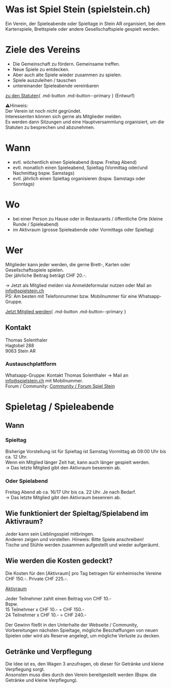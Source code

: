 # Was ist Spiel Stein (spielstein.ch)

Ein Verein, der Spieleabende oder Spieltage in Stein AR organisiert, bei dem Kartenspiele, Brettspiele oder andere Gesellschaftspiele gespielt werden.

# Ziele des Vereins

* Die  Gemeinschaft zu fördern. Gemeinsame treffen.
* Neue Spiele zu entdecken.
* Aber auch alte Spiele wieder zusammen zu spielen.  
* Spiele auszuleihen / tauschen  
* untereinander Spieleabende vereinbaren

[zu den Statuten]{ .md-button .md-button--primary } (Entwurf)

[zu den Statuten]: club/statuten.md

⚠️Hinweis:  
Der Verein ist noch nicht gegründet.  
Interessenten können sich gerne als Mitglieder melden.  
Es werden dann Sitzungen und eine Hauptversammlung organisiert, um die Statuten zu besprechen und abzunehmen.

# Wann

* evtl. wöchentlich einen Spieleabend (bspw. Freitag Abend)  
* evtl. monatlich einen Spieleabend, Spieltag (Vormittag oder/und Nachmittag bspw. Samstags)  
* evtl. jährlich einen Spieltag organisieren (bspw. Samstags oder Sonntags)

# Wo

* bei einer Person zu Hause oder in Restaurants / öffentliche Orte (kleine Runde / Spieleabend)  
* im Aktivraum (grosse Spieleabende oder Vormittags oder Spieltag)

# Wer

Mitglieder kann jeder werden, die gerne Brett-, Karten oder Gesellschaftsspiele spielen.  
Der jährliche Beitrag beträgt CHF 20.-.

→ Jetzt als Mitglied melden via Anmeldeformular nutzen oder Mail an [info@spielstein.ch](mailto:info@spielstein.ch)  
PS: Am besten mit Telefonnummer bzw. Mobilnummer für eine Whatsapp-Gruppe.

[Jetzt Mitglied werden](https://docs.google.com/forms/d/e/1FAIpQLSeirJJBPWHNpbnjlj_YiUMaeHJtEn4kjWLUMSvb-dy2BRT2Sg/viewform){ .md-button .md-button--primary }

## **Kontakt**

Thomas Solenthaler  
Hagtobel 288  
9063 Stein AR

### **Austauschplattform**

Whatsapp-Gruppe: Kontakt Thomas Solenthaler → Mail an [info@spielstein.ch](mailto:info@spielstein.ch) mit Mobilnummer.  
Forum / Community: [Community / Forum Spiel Stein](https://github.com/spielsteinar/spielstein.ch/discussions)

# Spieletag / Spieleabende

## **Wann**

### **Spieltag**

Bisherige Vorstellung ist für Spieltag ist Samstag Vormittag ab 09:00 Uhr bis ca. 12 Uhr.  
Wenn ein Mitglied länger Zeit hat, kann auch länger gespielt werden.  
→ Das letzte Mitglied gibt den Aktivraum besenrein ab.

### **Oder Spielabend**

Freitag Abend ab ca. 16/17 Uhr bis ca. 22 Uhr. Je nach Bedarf.  
→ Das letzte Mitglied gibt den Aktivraum besenrein ab.

## **Wie funktioniert der Spieltag/Spielabend im Aktivraum?**

Jeder kann sein Lieblingsspiel mitbringen.   
Anderen zeigen und vorstellen. Hinweis: Bitte Spiele anschreiben\!  
Tische und Stühle werden zusammen aufgestellt und wieder aufgeräumt.

## **Wie werden die Kosten gedeckt?**

Die Kosten für den [Aktivraum] pro Tag betragen für einheimische Vereine CHF 150.-. Private CHF 225.-.

[Aktivraum](https://www.schulen-stein-ar.ch/verwaltung/gesuch-raumbenuetzung/p-69/)

Jeder Teilnehmer zahlt einen Beitrag von CHF 10.-  
Bspw.   
15 Teilnehmer x CHF 10.-  \= CHF 150.-  
24 Teilnehmer x CHF 10.-  \= CHF 240.-

Der Gewinn fließt in den Unterhalte der Webseite / Community, Vorbereitungen nächsten Spieltage, mögliche Beschaffungen von neuen Spielen oder wird als Reserve angelegt, um mögliche Verluste zu decken.

## **Getränke und Verpflegung**

Die Idee ist es, den Wagen 3 anzufragen, ob dieser für Getränke und kleine Verpflegung sorgt.  
Ansonsten muss dies durch den Verein bereitgestellt werden (Bspw. die Getränke und kleine Verpflegung).

